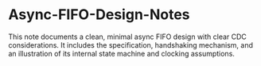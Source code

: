 # Async-FIFO-Design-Notes
This note documents a clean, minimal async FIFO design with clear CDC considerations. It includes the specification, handshaking mechanism, and an illustration of its internal state machine and clocking assumptions.
